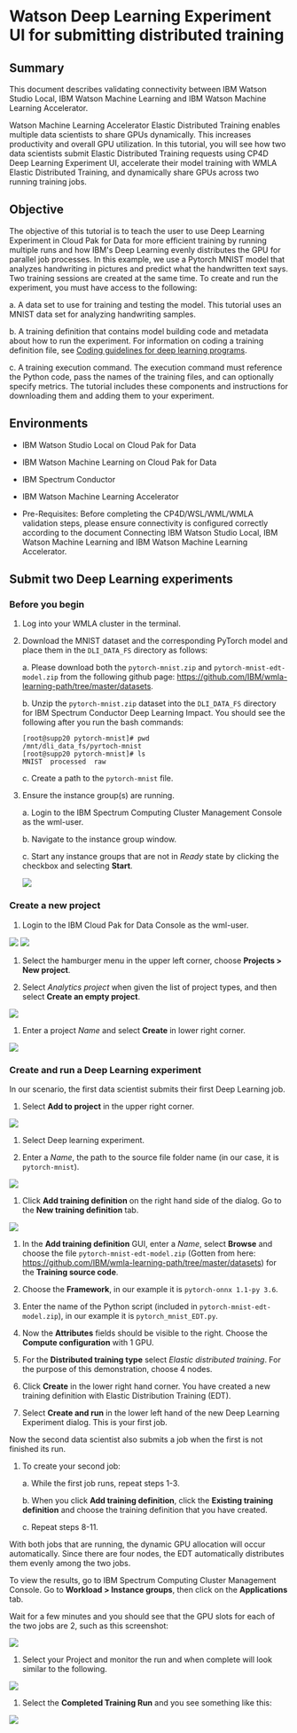 # Watson Deep Learning Experiment UI for submitting distributed training

## Summary

This document describes validating connectivity between IBM Watson Studio Local, IBM Watson Machine Learning and IBM Watson Machine Learning Accelerator. 

Watson Machine Learning Accelerator Elastic Distributed Training enables multiple data scientists to share GPUs dynamically. This increases productivity and overall GPU utilization. In this tutorial, you will see how two data scientists submit Elastic Distributed Training requests using CP4D Deep Learning Experiment UI, accelerate their model training with WMLA Elastic Distributed Training, and dynamically share GPUs across two running training jobs.

## Objective

The objective of this tutorial is to teach the user to use Deep Learning Experiment in Cloud Pak for Data for more efficient training by running multiple runs and how IBM's Deep Learning evenly distributes the GPU for parallel job processes. In this example, we use a Pytorch MNIST model that analyzes handwriting in pictures and predict what the handwritten text says. Two training sessions are created at the same time. To create and run the experiment, you must have access to the following:

a. A data set to use for training and testing the model. This tutorial uses an MNIST data set for analyzing handwriting samples.

b. A training definition that contains model building code and metadata about how to run the experiment. For information on coding a training definition file, see [Coding guidelines for deep learning programs](https://dataplatform.cloud.ibm.com/docs/content/wsj/analyze-data/ml_dlaas_code_guidelines.html).

c. A training execution command. The execution command must reference the Python code, pass the names of the training files, and can optionally specify metrics. The tutorial includes these components and instructions for downloading them and adding them to your experiment.

## Environments

- IBM Watson Studio Local on Cloud Pak for Data 
- IBM Watson Machine Learning on Cloud Pak for Data
- IBM Spectrum Conductor 
- IBM Watson Machine Learning Accelerator

- Pre-Requisites: Before completing the CP4D/WSL/WML/WMLA validation steps, please ensure connectivity is configured correctly according to the document Connecting IBM Watson Studio Local, IBM Watson Machine Learning and IBM Watson Machine Learning Accelerator.

## Submit two Deep Learning experiments

### Before you begin

1. Log into your WMLA cluster in the terminal.

1. Download the MNIST dataset and the corresponding PyTorch model and place them in the `DLI_DATA_FS` directory as follows:

    a. Please download both the `pytorch-mnist.zip` and `pytorch-mnist-edt-model.zip` from the following github page:
    https://github.com/IBM/wmla-learning-path/tree/master/datasets.

    b. Unzip the `pytorch-mnist.zip` dataset into the `DLI_DATA_FS` directory for IBM Spectrum Conductor Deep Learning Impact. You should see the following after you run the bash commands: 

    ```
    [root@supp20 pytorch-mnist]# pwd
    /mnt/dli_data_fs/pyrtoch-mnist
    [root@supp20 pytorch-mnist]# ls
    MNIST  processed  raw
    ```

    c. Create a path to the `pytorch-mnist` file.

1. Ensure the instance group(s) are running.

    a. Login to the IBM Spectrum Computing Cluster Management Console as the wml-user.

    b. Navigate to the instance group window.

    c. Start any instance groups that are not in *Ready* state by clicking the checkbox and selecting **Start**.

    <img src="https://raw.githubusercontent.com/IBM/wmla-learning-path/master/shared-images/cpd_wmla1.png">

### Create a new project

1. Login to the IBM Cloud Pak for Data Console as the wml-user.

<img src="https://raw.githubusercontent.com/IBM/wmla-learning-path/master/shared-images/01-unauth.png">
<img src="https://raw.githubusercontent.com/IBM/wmla-learning-path/master/shared-images/02-login.png">

1. Select the hamburger menu in the upper left corner, choose **Projects > New project**.

1. Select *Analytics project* when given the list of project types, and then select **Create an empty project**.

<img src="https://raw.githubusercontent.com/IBM/wmla-learning-path/master/shared-images/03-create-project.png">

1. Enter a project *Name* and select **Create** in lower right corner.

<img src="https://raw.githubusercontent.com/IBM/wmla-learning-path/master/shared-images/04-create-project-3.png">

### Create and run a Deep Learning experiment

In our scenario, the first data scientist submits their first Deep Learning job.

1. Select **Add to project** in the upper right corner.

<img src="https://raw.githubusercontent.com/IBM/wmla-learning-path/master/shared-images/05-assets-page.png">

1. Select Deep learning experiment.

1. Enter a *Name*, the path to the source file folder name (in our case, it is `pytorch-mnist`).

<img src="https://raw.githubusercontent.com/IBM/wmla-learning-path/master/shared-images/08-new-experiment.png">

1. Click **Add training definition** on the right hand side of the dialog. Go to the **New training definition** tab.

<img src="https://raw.githubusercontent.com/IBM/wmla-learning-path/master/shared-images/9-new-training-def.png">

1. In the **Add training definition** GUI, enter a *Name*, select **Browse** and choose the file `pytorch-mnist-edt-model.zip` (Gotten from here: https://github.com/IBM/wmla-learning-path/tree/master/datasets) for the **Training source code**.

1. Choose the **Framework**, in our example it is `pytorch-onnx 1.1-py 3.6`.

1. Enter the name of the Python script (included in `pytorch-mnist-edt-model.zip`), in our example it is `pytorch_mnist_EDT.py`.

1. Now the **Attributes** fields should be visible to the right. Choose the **Compute configuration** with 1 GPU.

1. For the **Distributed training type** select *Elastic distributed training*. For the purpose of this demonstration, choose 4 nodes.

1. Click **Create** in the lower right hand corner. You have created a new training definition with Elastic Distribution Training (EDT).

1. Select **Create and run** in the lower left hand of the new Deep Learning Experiment dialog. This is your first job.

Now the second data scientist also submits a job when the first is not finished its run.

1. To create your second job: 

    a. While the first job runs, repeat steps 1-3.

    b. When you click **Add training definition**, click the **Existing training definition** and choose the training definition that you have created.

    c. Repeat steps 8-11.

With both jobs that are running, the dynamic GPU allocation will occur automatically. Since there are four nodes, the EDT automatically distributes them evenly among the two jobs.

To view the results, go to IBM Spectrum Computing Cluster Management Console. Go to **Workload > Instance groups**, then click on the **Applications** tab.

Wait for a few minutes and you should see that the GPU slots for each of the two jobs are 2, such as this screenshot:

<img src="https://raw.githubusercontent.com/IBM/wmla-learning-path/master/shared-images/cpd_wmla4.png">

1. Select your Project and monitor the run and when complete will look similar to the following.

<img src="https://raw.githubusercontent.com/IBM/wmla-learning-path/master/shared-images/cpd_wmla2.png">

1. Select the **Completed Training Run** and you see something like this:

<img src="https://raw.githubusercontent.com/IBM/wmla-learning-path/master/shared-images/cpd_wmla3.png">
​
